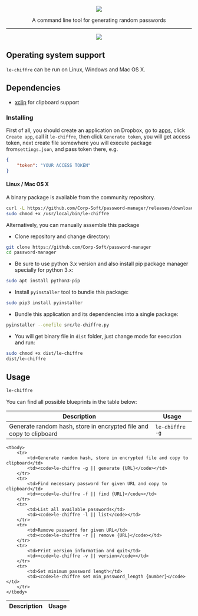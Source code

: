 <p align="center">
    <img src="https://dewey.tailorbrands.com/production/brand_version_mockup_image/673/441186673_a4693e27-0973-4ad6-a875-7e165c0d8eee.png?cb=1512853920">
</p>
<p align="center">A command line tool for generating random passwords</p>

<hr>

<p align="center">
    <a href="https://github.com/Corp-Soft/password-manager/blob/master/LICENSE">
        <img src="https://img.shields.io/badge/License-MIT-green.svg">
    </a>
</p>

<h2>Operating system support</h2>
<p><code>le-chiffre</code> can be run on Linux, Windows and Mac OS X.</p>

<h2>Dependencies</h2>
<ul>
    <li>
        <a href="http://sourceforge.net/projects/xclip/" rel="nofollow">xclip</a> for clipboard support
    </li>
</ul>

<h3>Installing</h3>
<p>First of all, you should create an application on Dropbox, go to <a href="https://www.dropbox.com/developers/apps" rel="nofollow">apps</a>, click <code>Create app</code>, call it <code>le-chiffre</code>, then click <code>Generate token</code>, you will get access token, next create file somewhere you will execute package from<code>settings.json</code>, and pass token there, e.g.</p>

```json
{
    "token": "YOUR ACCESS TOKEN"
}
```

<h4>Linux / Mac OS X</h4>
<p>A binary package is available from the community repository.</p>

```bash
curl -L https://github.com/Corp-Soft/password-manager/releases/download/1.0.0/le-chiffre/le-chiffre-{Linux || Darwin}-x86_64 -o /usr/local/bin/le-chiffre
sudo chmod +x /usr/local/bin/le-chiffre
```

<p>Alternatively, you can manually assemble this package</p>

<ul>
    <li>Clone repository and change directory:</li>
</ul>

```bash
git clone https://github.com/Corp-Soft/password-manager
cd password-manager
```

<ul>
    <li>Be sure to use python 3.x version and also install pip package manager specially for python 3.x:</li>
</ul>

```bash
sudo apt install python3-pip
```

<ul>
    <li>Install <code>pyinstaller</code> tool to bundle this package:</li>
</ul>

```bash
sudo pip3 install pyinstaller
```

<ul>
    <li>Bundle this application and its dependencies into a single package:</li>
</ul>

```bash
pyinstaller --onefile src/le-chiffre.py
```

<ul>
    <li>You will get binary file in <code>dist</code> folder, just change mode for execution and run:</li>
</ul>

```bash
sudo chmod +x dist/le-chiffre
dist/le-chiffre
```
<h2>Usage</h2>

```bash
le-chiffre
```

<p>You can find all possible blueprints in the table below:</p>

| Description | Usage |
| ----------- | ----- |
| Generate random hash, store in encrypted file and copy to clipboard | <code>le-chiffre -g || generate {URL}</code> |


<table>
    <thead>
        <tr>
            <th>Description</th>
            <th>Usage</th>
        </tr>
    </thead>

    <tbody>
        <tr>
            <td>Generate random hash, store in encrypted file and copy to clipboard</td>
            <td><code>le-chiffre -g || generate {URL}</code></td>
        </tr>
        <tr>
            <td>Find necessary password for given URL and copy to clipboard</td>
            <td><code>le-chiffre -f || find {URL}</code></td>
        </tr>
        <tr>
            <td>List all available passwords</td>
            <td><code>le-chiffre -l || list</code></td>
        </tr>
        <tr>
            <td>Remove password for given URL</td>
            <td><code>le-chiffre -r || remove {URL}</code></td>
        </tr>
        <tr>
            <td>Print version information and quit</td>
            <td><code>le-chiffre -v || version</code></td>
        </tr>
        <tr>
            <td>Set minimum password length</td>
            <td><code>le-chiffre set min_password_length {number}</code></td>
        </tr>
    </tbody>
</table>
